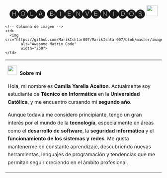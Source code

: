 <h1 align="center">
  <b> 🅗🅞🅛🅐 🅑🅘🅔🅝🅥🅔🅝🅘🅓🅞🅢 </b>
  <img src="https://media.giphy.com/media/hvRJCLFzcasrR4ia7z/giphy.gif" width="35">
</h1>

<table>
  <tr>
    <!-- Columna de texto -->
    <td style="vertical-align: top; padding-right: 20px; line-height: 1.6;">
      <p>
        <img src="https://media.giphy.com/media/ObNTw8Uzwy6KQ/giphy.gif" width="30px">&nbsp;
        <strong>Sobre mí</strong>
      </p>
      <p>
        Hola, mi nombre es <strong>Camila Yarella Aceiton</strong>. Actualmente soy estudiante de 
        <strong>Técnico en Informática</strong> en la <strong>Universidad Católica</strong>, y me encuentro 
        cursando mi <strong>segundo año</strong>.
      </p>
      <p>
        Aunque todavía me considero principiante, tengo un gran interés por el mundo de la <strong>tecnología</strong>, 
        especialmente en áreas como el <strong>desarrollo de software</strong>, la <strong>seguridad informática</strong> 
        y el <strong>funcionamiento de los sistemas y redes</strong>. Me gusta mantenerme en constante aprendizaje, 
        descubriendo nuevas herramientas, lenguajes de programación y tendencias que me permitan seguir creciendo 
        en el ámbito profesional.
      </p>
    </td>

    <!-- Columna de imagen -->
    <td>
      <img src="https://github.com/MarikIshtar007/MarikIshtar007/blob/master/images/matrix.gif" 
           alt="Awesome Matrix Code" 
           width="250">
    </td>
  </tr>
</table>


<!--
**punshaa/punshaa** is a ✨ _special_ ✨ repository because its `README.md` (this file) appears on your GitHub profile.

Here are some ideas to get you started:

- 🔭 I’m currently working on ...
- 🌱 I’m currently learning ...
- 👯 I’m looking to collaborate on ...
- 🤔 I’m looking for help with ...
- 💬 Ask me about ...
- 📫 How to reach me: ...
- 😄 Pronouns: ...
- ⚡ Fun fact: ...
-->
